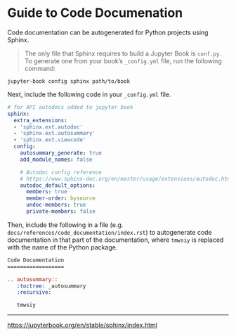 # Guide to Code Documenation

Code documentation can be autogenerated for Python projects using Sphinx.

>The only file that Sphinx requires to build a Jupyter Book is `conf.py`. To generate one from your book’s `_config.yml` file, run the following command:
```
jupyter-book config sphinx path/to/book
```

Next, include the following code in your `_config.yml` file.

```yaml
# for API autodocs added to jupyter book
sphinx:
  extra_extensions:
  - 'sphinx.ext.autodoc'
  - 'sphinx.ext.autosummary'
  - 'sphinx.ext.viewcode'
  config:
    autosummary_generate: true
    add_module_names: false

    # Autodoc config reference
    # https://www.sphinx-doc.org/en/master/usage/extensions/autodoc.html#configuration
    autodoc_default_options:
      members: true
      member-order: bysource
      undoc-members: true
      private-members: false
```

Then, include the following in a file (e.g. `docs/references/code_documentation/index.rst`) to autogenerate code documentation in that part of the documentation, where `tmwsiy` is replaced with the name of the Python package.

```rst
Code Documentation
==================

.. autosummary::
   :toctree: _autosummary
   :recursive:

   tmwsiy
```

---
https://jupyterbook.org/en/stable/sphinx/index.html
